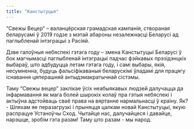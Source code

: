 ```yaml
---
title: "Канстытуцыя"
---
```


“Свежы Вецер” – валанцёрская грамадская кампанія, створаная беларусамі ў 2019 годзе з мэтай 
абароны незалежнасці Беларусі ад паглыбленай інтэграцыі з Расіяй.

Дзве галоўныя небяспекі гэтага году – змена Канстытуцыі Беларусі ў бок магчымасці 
паглыбленай інтэграцыі падчас фэйкавых прэзідэнцкіх выбараў, што адбудуцца летам гэтага году, 
і самі выбары, якія, несумненна, будуць фальсіфікаваныя беларускімі ўладамі для працягу 
існавання цяперашняй антыдэмакратычнай сістэмы.

Таму “Свежы вецер” заклікае ўсіх неабыякавых людзей далучацца да інфармавання як мага 
болей шырокіх колаў пра гэтыя небяспекі і актыўна адстойваць сваё права на вяртанне 
нармальнасці ў краіну. Як? - Шляхам яе перазагрузкі і прыняцця цалкам новай Канстытуцыі, 
якую распрацуе Устаноўчы Сход. Чытайце нас, далучайцеся і давайце, нарэшце, зробім гэта разам! 
Таму што разам - мы народ.
